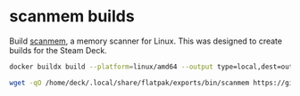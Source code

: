 # scanmem builds

Build [scanmem](https://github.com/scanmem/scanmem), a memory scanner for Linux. This was designed to create builds for the Steam Deck.

```sh
docker buildx build --platform=linux/amd64 --output type=local,dest=output .
```

```sh
wget -qO /home/deck/.local/share/flatpak/exports/bin/scanmem https://github.com/atkinchris/scanmem-builds/releases/download/v0.17/scanmem
```
